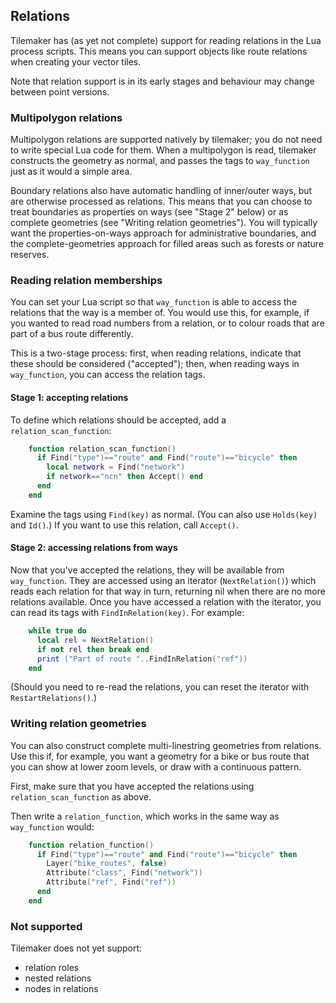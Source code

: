 ## Relations

Tilemaker has (as yet not complete) support for reading relations in the Lua process scripts. This means you can support objects like route relations when creating your vector tiles.

Note that relation support is in its early stages and behaviour may change between point versions.


### Multipolygon relations

Multipolygon relations are supported natively by tilemaker; you do not need to write special Lua code for them. When a multipolygon is read, tilemaker constructs the geometry as normal, and passes the tags to `way_function` just as it would a simple area.

Boundary relations also have automatic handling of inner/outer ways, but are otherwise processed as relations. This means that you can choose to treat boundaries as properties on ways (see "Stage 2" below) or as complete geometries (see "Writing relation geometries"). You will typically want the properties-on-ways approach for administrative boundaries, and the complete-geometries approach for filled areas such as forests or nature reserves.


### Reading relation memberships

You can set your Lua script so that `way_function` is able to access the relations that the way is a member of. You would use this, for example, if you wanted to read road numbers from a relation, or to colour roads that are part of a bus route differently.

This is a two-stage process: first, when reading relations, indicate that these should be considered ("accepted"); then, when reading ways in `way_function`, you can access the relation tags.

#### Stage 1: accepting relations

To define which relations should be accepted, add a `relation_scan_function`:

```lua
    function relation_scan_function()
      if Find("type")=="route" and Find("route")=="bicycle" then
        local network = Find("network")
        if network=="ncn" then Accept() end
      end
    end
```

Examine the tags using `Find(key)` as normal. (You can also use `Holds(key)` and `Id()`.) If you want to use this relation, call `Accept()`.

#### Stage 2: accessing relations from ways

Now that you've accepted the relations, they will be available from `way_function`. They are accessed using an iterator (`NextRelation()`) which reads each relation for that way in turn, returning nil when there are no more relations available. Once you have accessed a relation with the iterator, you can read its tags with `FindInRelation(key)`. For example:

```lua
    while true do
      local rel = NextRelation()
      if not rel then break end
      print ("Part of route "..FindInRelation("ref"))
    end
```

(Should you need to re-read the relations, you can reset the iterator with `RestartRelations()`.)


### Writing relation geometries

You can also construct complete multi-linestring geometries from relations. Use this if, for example, you want a geometry for a bike or bus route that you can show at lower zoom levels, or draw with a continuous pattern.

First, make sure that you have accepted the relations using `relation_scan_function` as above.

Then write a `relation_function`, which works in the same way as `way_function` would:

```lua
    function relation_function()
      if Find("type")=="route" and Find("route")=="bicycle" then
        Layer("bike_routes", false)
        Attribute("class", Find("network"))
        Attribute("ref", Find("ref"))
      end
    end
```


### Not supported

Tilemaker does not yet support:

- relation roles
- nested relations
- nodes in relations
